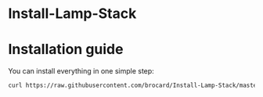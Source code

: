 # Install-Lamp-Stack


Installation guide
==================

You can install everything in one simple step:

``` sh
curl https://raw.githubusercontent.com/brocard/Install-Lamp-Stack/master/install-httpd.sh | sudo sh
